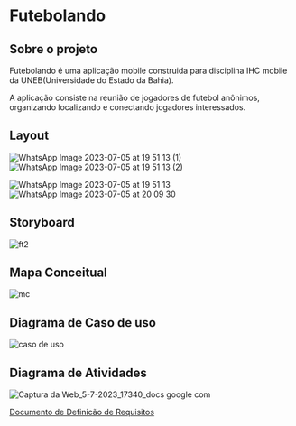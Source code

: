 # Futebolando

## Sobre o projeto

Futebolando é uma aplicação mobile construida para disciplina IHC mobile da UNEB(Universidade do Estado da Bahia).

A aplicação consiste na reunião de jogadores de futebol anônimos, organizando localizando e conectando jogadores interessados. 

## Layout

![WhatsApp Image 2023-07-05 at 19 51 13 (1)](https://github.com/aecio007/Futebolando/assets/105012287/affa1404-5a3b-4142-9fcf-5df6e568506b)    ![WhatsApp Image 2023-07-05 at 19 51 13 (2)](https://github.com/aecio007/Futebolando/assets/105012287/753ee06f-1197-44e8-ae29-1c5f436d107e)

![WhatsApp Image 2023-07-05 at 19 51 13](https://github.com/aecio007/Futebolando/assets/105012287/9674b985-01e9-4664-9ef5-d9346d89bfbf)    ![WhatsApp Image 2023-07-05 at 20 09 30](https://github.com/aecio007/Futebolando/assets/105012287/62f7f46b-4c5c-4751-861a-d62b85ba7698)


## Storyboard

![ft2](https://github.com/aecio007/Futebolando/assets/105012287/82ea575c-4830-47c2-9b94-c47eef0a25c0)


## Mapa Conceitual

![mc](https://github.com/aecio007/Futebolando/assets/105012287/abe9c813-7faa-426d-a121-c30aecb5b71b)

## Diagrama de Caso de uso

![caso de uso](https://github.com/aecio007/Futebolando/assets/105012287/69495e06-b631-4c5d-bf72-799962228586)

## Diagrama de Atividades

![Captura da Web_5-7-2023_17340_docs google com](https://github.com/aecio007/Futebolando/assets/105012287/6099ea49-9e2f-422f-9ed1-7912960c8c56)


[Documento de Definicão de Requisitos](https://drive.google.com/file/d/1suDcQsgzoUJ5DVWYrImw5NqKns6DssiM/view)
